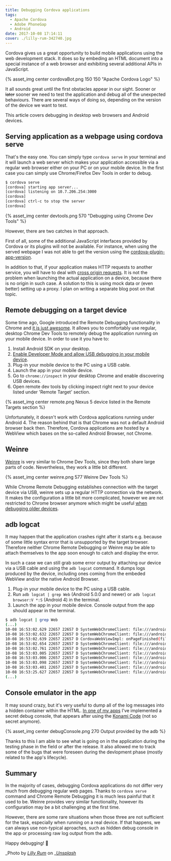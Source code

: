 ```yaml
---
title: Debugging Cordova applications
tags:
  - Apache Cordova
  - Adobe PhoneGap
  - Android
date: 2017-10-08 17:14:11
cover: ./lilly-rum-342740.jpg
---
```


Cordova gives us a great opportunity to build mobile applications using the web development stack. It does so by embeding an HTML document into a special instance of a web browser and  exhibiting several additional APIs in JavaScript.

{% asset_img center cordovaBot.png 150 150 "Apache Cordova Logo" %}

It all sounds great until the first obstacles appear in our sight. Sooner or ~~later~~ sooner we need to test the application and debug all of the unexpected behaviours. There are several ways of doing so, depending on the version of the device we want to test.

This article covers debugging in desktop web browsers and Android devices.

## Serving application as a webpage using cordova serve

That's the easy one. You can simply type `cordova serve` in your terminal and it will launch a web server which makes your application accessible via a regular web browser either on your PC or on your mobile device. In the first case you can simply use Chrome/Firefox Dev Tools in order to debug.

```bash
$ cordova serve
[cordova] starting app server...
[cordova] listening on 10.7.206.254:3000
[cordova] 
[cordova] ctrl-c to stop the server
[cordova] 
```

{% asset_img center devtools.png 570 "Debugging using Chrome Dev Tools" %}

However, there are two catches in that approach.

First of all, some of the additional JavaScript interfaces provided by Cordova or its plugins will not be available. For instance, when using the served webpage I was not able to get the version using the [cordova-plugin-app-version](https://github.com/whiteoctober/cordova-plugin-app-version). 

In addition to that, if your application makes HTTP requests to another service, you will have to deal with [cross origin requests](https://developer.mozilla.org/en-US/docs/Web/HTTP/Access_control_CORS). It is not the problem when launching the actual application on a device, because there is no origin in such case. A solution to this is using mock data or (even better) setting up a proxy. I plan on writing a separate blog post on that topic.

## Remote debugging on a target device

Some time ago, Google introduced the Remote Debugging functionality in Chrome and [it is just awesome](https://developers.google.com/web/tools/chrome-devtools/remote-debugging/). It allows you to comfortably use regular, desktop Chrome Dev Tools to remotely debug the application running on your mobile device. In order to use it you have to:

1. Install Android SDK on your desktop.
1. [Enable Developer Mode and allow USB debugging in your mobile device](https://developer.android.com/studio/command-line/adb.html#Enabling).
1. Plug-in your mobile device to the PC using a USB cable.
1. Launch the app in your mobile device.
1. Go to `chrome://inspect` in your desktop Chrome and enable discovering USB devices.
1. Open remote dev tools by clicking inspect right next to your device listed under 'Remote Target' section.

{% asset_img center remote.png Nexus 5 device listed in the Remote Targets section %}

<a name="android4"></a>Unfortunately, it doesn't work with Cordova applications running under Android 4. The reason behind that is that Chrome was not a default Android browser back then. Therefore, Cordova applications are hosted by a WebView which bases on the so-called Android Browser, not Chrome.

## Weinre

[Weinre](https://people.apache.org/~pmuellr/weinre/docs/latest/) is very similar to Chrome Dev Tools, since they both share large parts of code. Nevertheless, they work a little bit different.

{% asset_img center weinre.png 577 Weinre Dev Tools %}

While Chrome Remote Debugging establishes connection with the target device via USB, weinre sets up a regular HTTP connection via the network. It makes the configuration a little bit more complicated, however we are not restricted to Chrome browser anymore which might be useful [when debugging older devices](#android4).

## adb logcat

It may happen that the application crashes right after it starts e.g. because of some little syntax error that is unsupported by the target browser. Therefore neither Chrome Remote Debugging or Weinre may be able to attach themselves to the app soon enough to catch and display the error.

In such a case we can still grab some error output by attaching our device via a USB cable and using the `adb logcat` command. It dumps logs produced by the device, including ones coming from the embeded WebView and/or the native Android Browser.

1. Plug-in your mobile device to the PC using a USB cable.
1. Run `adb logcat | grep Web` (Android 5.0.0 and newer) or `adb logcat browser:V *:S` (Android 4) in the terminal.
1. Launch the app in your mobile device. Console output from the app should appear in the terminal.


```bash
$ adb logcat | grep Web
(...)
10-08 16:53:02.629 22657 22657 D SystemWebChromeClient: file:///android_asset/www/app.js: Line 3303 : device.ready
10-08 16:53:02.632 22657 22657 D SystemWebChromeClient: file:///android_asset/www/app.js: Line 3303 : app.refresh
10-08 16:53:02.639 22657 22657 D CordovaWebViewImpl: onPageFinished(file:///android_asset/www/index.html)
10-08 16:53:02.654 22657 22657 D SystemWebChromeClient: file:///android_asset/www/app.js: Line 3303 : 0.25
10-08 16:53:02.761 22657 22657 D SystemWebChromeClient: file:///android_asset/www/app.js: Line 3303 : 0.5
10-08 16:53:03.005 22657 22657 D SystemWebChromeClient: file:///android_asset/www/app.js: Line 3303 : 0.75
10-08 16:53:03.006 22657 22657 D SystemWebChromeClient: file:///android_asset/www/app.js: Line 3303 : 1
10-08 16:53:03.098 22657 22657 D SystemWebChromeClient: file:///android_asset/www/app.js: Line 3303 : app.setupRefreshInteval
10-08 16:53:03.401 22657 22657 D SystemWebChromeClient: file:///android_asset/www/app.js: Line 3303 : splash.transitionend
10-08 16:53:25.627 22657 22657 D SystemWebChromeClient: file:///android_asset/www/app.js: Line 3303 : device.pause
(...)
```

## Console emulator in the app

It may sound crazy, but it's very useful to dump all of the log messages into a hidden container within the HTML. [In one of my apps](https://play.google.com/store/apps/details?id=in.zbic.timetables) I've implemented a secret debug console, that appears after using the [Konami Code](https://en.wikipedia.org/wiki/Konami_Code) (not so secret anymore).

{% asset_img center debugConsole.png 270   Output provided by the adb %}

Thanks to this I am able to see what is going on in the application during the testing phase in the field or after the release. It also allowed me to track some of the bugs that were foreseen during the devlopment phase (mostly related to the app's lifecycle).

## Summary

In the majority of cases, debugging Cordova applications do not differ very much from debugging regular web pages. Thanks to `cordova serve` command and Chrome Remote Debugging it is much less painful that it used to be. Weinre provides very similar functionality, however its configuration may be a bit challenging at the first time.

However, there are some rare situations when those three are not sufficient for the task, especially when running on a real device. If that happens, we can always use non-typical aproaches, such as hidden debug console in the app or processing raw log output from the adb.

Happy debugging! 🐛 

_Photo by _[_Lilly Rum_](https://unsplash.com/photos/15YTRXKuJ14?utm_source=unsplash&utm_medium=referral&utm_content=creditCopyText)_ on _[_Unsplash_](https://unsplash.com/?utm_source=unsplash&utm_medium=referral&utm_content=creditCopyText)
